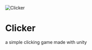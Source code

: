 ![Clicker](https://user-images.githubusercontent.com/47462643/132174886-b7c5a449-549e-46f8-979b-615ff053ed50.png)
# Clicker
a simple clicking game made with unity

